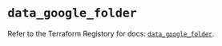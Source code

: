 # `data_google_folder`

Refer to the Terraform Registory for docs: [`data_google_folder`](https://registry.terraform.io/providers/hashicorp/google-beta/5.29.0/docs/data-sources/google_folder).
